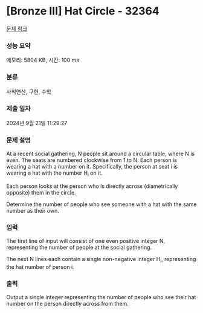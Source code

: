 # [Bronze III] Hat Circle - 32364 

[문제 링크](https://www.acmicpc.net/problem/32364) 

### 성능 요약

메모리: 5804 KB, 시간: 100 ms

### 분류

사칙연산, 구현, 수학

### 제출 일자

2024년 9월 21일 11:29:27

### 문제 설명

<p>At a recent social gathering, N people sit around a circular table, where N is even. The seats are numbered clockwise from 1 to N. Each person is wearing a hat with a number on it. Specifically, the person at seat i is wearing a hat with the number H<sub>i</sub> on it.</p>

<p>Each person looks at the person who is directly across (diametrically opposite) them in the circle.</p>

<p>Determine the number of people who see someone with a hat with the same number as their own.</p>

### 입력 

 <p>The first line of input will consist of one even positive integer N, representing the number of people at the social gathering.</p>

<p>The next N lines each contain a single non-negative integer H<sub>i</sub>, representing the hat number of person i.</p>

<p> </p>

### 출력 

 <p>Output a single integer representing the number of people who see their hat number on the person directly across from them.</p>

